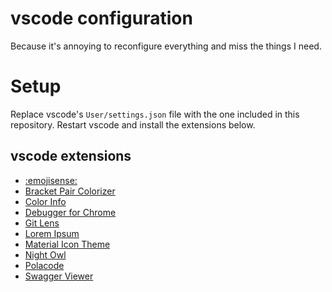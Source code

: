 # vscode configuration  
  
Because it's annoying to reconfigure everything and miss the things I need.  
  
# Setup  
  
Replace vscode's `User/settings.json` file with the one included in this repository. Restart vscode and install the extensions below.  
  
## vscode extensions  
  
* [:emojisense:](https://marketplace.visualstudio.com/items?itemName=bierner.emojisense)  
* [Bracket Pair Colorizer](https://marketplace.visualstudio.com/items?itemName=CoenraadS.bracket-pair-colorizer)  
* [Color Info](https://marketplace.visualstudio.com/items?itemName=bierner.color-info)  
* [Debugger for Chrome](https://marketplace.visualstudio.com/items?itemName=msjsdiag.debugger-for-chrome)  
* [Git Lens](https://marketplace.visualstudio.com/items?itemName=eamodio.gitlens)  
* [Lorem Ipsum](https://marketplace.visualstudio.com/items?itemName=Tyriar.lorem-ipsum)  
* [Material Icon Theme](https://marketplace.visualstudio.com/items?itemName=PKief.material-icon-theme)  
* [Night Owl](https://marketplace.visualstudio.com/items?itemName=sdras.night-owl)  
* [Polacode](https://marketplace.visualstudio.com/items?itemName=pnp.polacode)  
* [Swagger Viewer](https://marketplace.visualstudio.com/items?itemName=Arjun.swagger-viewer)  
